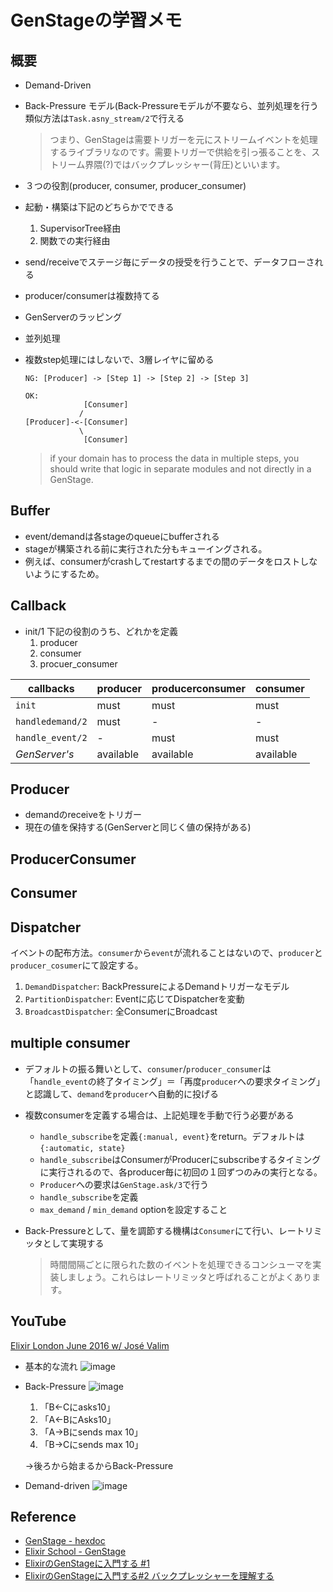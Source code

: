 # GenStageの学習メモ

## 概要

- Demand-Driven
- Back-Pressure モデル(Back-Pressureモデルが不要なら、並列処理を行う類似方法は`Task.asny_stream/2`で行える

  > つまり、GenStageは需要トリガーを元にストリームイベントを処理するライブラリなのです。需要トリガーで供給を引っ張ることを、ストリーム界隈(?)ではバックプレッシャー(背圧)といいます。

- ３つの役割(producer, consumer, producer_consumer)
- 起動・構築は下記のどちらかでできる
  1. SupervisorTree経由
  2. 関数での実行経由
- send/receiveでステージ毎にデータの授受を行うことで、データフローされる
- producer/consumerは複数持てる
- GenServerのラッピング
- 並列処理
- 複数step処理にはしないで、3層レイヤに留める
  ```
  NG: [Producer] -> [Step 1] -> [Step 2] -> [Step 3]
  ```

  ```
  OK:
               [Consumer]
              /
  [Producer]-<-[Consumer]
              \
               [Consumer]
  ```

  > if your domain has to process the data in multiple steps, you should write that logic in separate modules and not directly in a GenStage.


## Buffer
- event/demandは各stageのqueueにbufferされる
- stageが構築される前に実行された分もキューイングされる。
- 例えば、consumerがcrashしてrestartするまでの間のデータをロストしないようにするため。


## Callback
- init/1
  下記の役割のうち、どれかを定義
  1. producer
  2. consumer
  3. procuer_consumer

|callbacks|producer|producerconsumer|consumer|
|---|---|---|---|
|`init`|must|must|must|
|`handledemand/2`|must|-|-|
|`handle_event/2`|-|must|must|
|*GenServer's*|available|available|available|


## Producer

- demandのreceiveをトリガー
- 現在の値を保持する(GenServerと同じく値の保持がある)

## ProducerConsumer

## Consumer

## Dispatcher
イベントの配布方法。`consumer`から`event`が流れることはないので、`producer`と`producer_cosumer`にて設定する。
1. `DemandDispatcher`: BackPressureによるDemandトリガーなモデル
2. `PartitionDispatcher`: Eventに応じてDispatcherを変動
3. `BroadcastDispatcher`: 全ConsumerにBroadcast

## multiple consumer
- デフォルトの振る舞いとして、`consumer`/`producer_consumer`は「`handle_event`の終了タイミング」＝「再度`producer`への要求タイミング」と認識して、`demand`を`producer`へ自動的に投げる
- 複数consumerを定義する場合は、上記処理を手動で行う必要がある
  - `handle_subscribe`を定義`{:manual, event}`をreturn。デフォルトは`{:automatic, state}`
  - `handle_subscribe`はConsumerがProducerにsubscribeするタイミングに実行されるので、各producer毎に初回の１回ずつのみの実行となる。
  - `Producer`への要求は`GenStage.ask/3`で行う
  - `handle_subscribe`を定義
  - `max_demand` / `min_demand` optionを設定すること
  
- Back-Pressureとして、量を調節する機構は`Consumer`にて行い、レートリミッタとして実現する
  > 時間間隔ごとに限られた数のイベントを処理できるコンシューマを実装しましょう。これらはレートリミッタと呼ばれることがよくあります。  

## YouTube
[Elixir London June 2016 w/ José Valim](https://www.youtube.com/watch?time_continue=264&v=aZuY5-2lwW4)
- 基本的な流れ
  ![image](https://user-images.githubusercontent.com/26793088/42125238-c5592b10-7cad-11e8-803a-9eda3e52e668.png)

- Back-Pressure
  ![image](https://user-images.githubusercontent.com/26793088/42125271-9175f55c-7cae-11e8-8b59-0da77aa952ce.png)

  1. 「B←Cにasks10」
  2. 「A←BにAsks10」
  3. 「A→Bにsends max 10」
  4. 「B→Cにsends max 10」
  
  →後ろから始まるからBack-Pressure

- Demand-driven
  ![image](https://user-images.githubusercontent.com/26793088/42125274-9ea3e978-7cae-11e8-93fc-3338b845ceba.png)



## Reference
- [GenStage - hexdoc](https://hexdocs.pm/gen_stage/GenStage.html)
- [Elixir School - GenStage](https://elixirschool.com/ja/lessons/advanced/gen-stage/)
- [ElixirのGenStageに入門する #1](https://qiita.com/twinbee/items/12a61863ceef794996e0?utm_campaign=popular_items&utm_medium=twitter&utm_source=dlvr.it)
- [ElixirのGenStageに入門する#2 バックプレッシャーを理解する](https://qiita.com/twinbee/items/eda7f70fa9e4651f2248)

